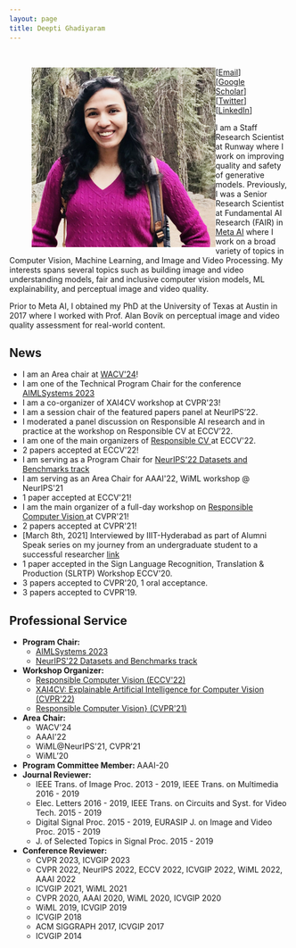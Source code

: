 ```yaml
---
layout: page
title: Deepti Ghadiyaram
---
```

<br>
<figure>
 <img align="left" src="/assets/img/deepti_pic_cropped.png" width="330">
<figcaption> [<a href="mailto: deeptigp9 [at] gmail [dot] com">Email</a>] [<a href="https://scholar.google.com/citations?user=NyKCrmoAAAAJ&hl=en&authuser=1">Google Scholar</a>] 
 [<a href="https://twitter.com/deeptigp">Twitter</a>] 
 [<a href="https://www.linkedin.com/in/deeptigp/">LinkedIn</a>] 
 </figcaption>
</figure>
I am a Staff Research Scientist at Runway where I work on improving quality and safety of generative models. Previously, I was a Senior Research Scientist at Fundamental AI Research (FAIR) in <a href="https://ai.facebook.com/research/"> Meta AI</a> where I work on a broad variety of topics in Computer Vision, Machine Learning, and Image and Video Processing. My interests spans several topics such as building image and video understanding models, fair and inclusive computer vision models, ML explainability, and perceptual image and video quality.

Prior to Meta AI, I obtained my PhD at the University of Texas at Austin in 2017 where I worked with Prof. Alan Bovik on perceptual image and video quality assessment for real-world content. 

## News
- I am an Area chair at <a href="https://wacv2024.thecvf.com/"> WACV'24</a>!
- I am one of the Technical Program Chair for the conference <a href="https://www.aimlsystems.org/2023/">AIMLSystems 2023</a>
- I am a co-organizer of XAI4CV workshop at CVPR'23!
- I am a session chair of the featured papers panel at NeurIPS’22.
- I moderated a panel discussion on Responsible AI research and in practice at the workshop on Responsible CV at ECCV’22.
- I am one of the main organizers of <a href="https://sites.google.com/view/rcv-at-eccv-2022/home"> Responsible CV </a> at ECCV'22.
- 2 papers accepted at ECCV'22!
- I am serving as a Program Chair for <a href="https://neurips.cc/Conferences/2022/CallForDatasetsBenchmarks"> NeurIPS'22 Datasets and Benchmarks track </a>
- I am serving as an Area Chair for AAAI'22, WiML workshop @ NeurIPS'21
- 1 paper accepted at ECCV'21!
- I am the main organizer of a full-day workshop on <a href="https://sites.google.com/view/rcv-cvpr2021"> Responsible Computer Vision </a> at CVPR'21! 
- 2 papers accepted at CVPR'21!
- [March 8th, 2021] Interviewed by IIIT-Hyderabad as part of Alumni Speak series on my journey from an undergraduate student to a successful researcher <a href="https://www.youtube.com/watch?v=aELF0h8fqfo"> link </a> 
- 1 paper accepted in the Sign Language Recognition, Translation & Production (SLRTP) Workshop  ECCV'20.
- 3 papers accepted to CVPR'20, 1 oral acceptance.
- 3 papers accepted to CVPR'19.


## Professional Service
- **Program Chair:**
    - <a href="https://www.aimlsystems.org/2023/">AIMLSystems 2023</a>
    - <a href="https://neurips.cc/Conferences/2022/CallForDatasetsBenchmarks">NeurIPS'22 Datasets and Benchmarks track </a>
- **Workshop Organizer:** 
   - <a href="https://sites.google.com/view/rcv-at-eccv-2022/home"> Responsible Computer Vision (ECCV'22) </a>
   - <a href="https://xai4cv.github.io/workshop"> XAI4CV: Explainable Artificial Intelligence for Computer Vision (CVPR'22) </a>
   - <a href="https://sites.google.com/view/rcv-cvpr2021"> Responsible Computer Vision} (CVPR'21) </a>
- **Area Chair:**
    - WACV'24
    - AAAI'22
    - WiML@NeurIPS'21, CVPR’21
    - WiML’20
- **Program Committee Member:** AAAI-20
- **Journal Reviewer:** 
   - IEEE Trans. of Image Proc. 2013 - 2019, IEEE Trans. on Multimedia 2016 - 2019
   - Elec. Letters 2016 - 2019, IEEE Trans. on Circuits and Syst. for Video Tech. 2015 - 2019
   - Digital Signal Proc. 2015 - 2019, EURASIP J. on Image and Video Proc. 2015 - 2019
   - J. of Selected Topics in Signal Proc. 2015 - 2019
- **Conference Reviewer:** 
    - CVPR 2023, ICVGIP 2023
    - CVPR 2022, NeurIPS 2022, ECCV 2022, ICVGIP 2022, WiML 2022, AAAI 2022
    - ICVGIP 2021, WiML 2021
    - CVPR 2020, AAAI 2020, WiML 2020, ICVGIP 2020
    - WiML 2019, ICVGIP 2019
    - ICVGIP 2018
    - ACM SIGGRAPH 2017, ICVGIP 2017
    - ICVGIP 2014
